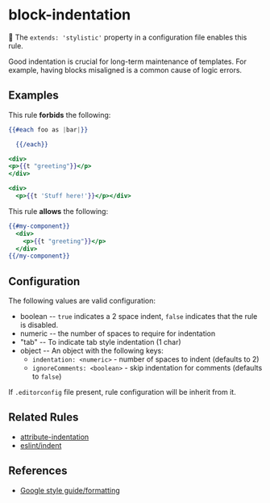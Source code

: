 # block-indentation

:nail_care: The `extends: 'stylistic'` property in a configuration file enables this rule.

Good indentation is crucial for long-term maintenance of templates. For example, having blocks misaligned is a common cause of logic errors.

## Examples

This rule **forbids** the following:

```hbs
{{#each foo as |bar|}}

  {{/each}}
```

```hbs
<div>
<p>{{t "greeting"}}</p>
</div>
```

```hbs
<div>
  <p>{{t 'Stuff here!'}}</p></div>
```

This rule **allows** the following:

```hbs
{{#my-component}}
  <div>
    <p>{{t "greeting"}}</p>
  </div>
{{/my-component}}
```

## Configuration

The following values are valid configuration:

* boolean -- `true` indicates a 2 space indent, `false` indicates that the rule is disabled.
* numeric -- the number of spaces to require for indentation
* "tab" -- To indicate tab style indentation (1 char)
* object -- An object with the following keys:
  * `indentation: <numeric>` - number of spaces to indent (defaults to 2)
  * `ignoreComments: <boolean>` - skip indentation for comments (defaults to `false`)

If `.editorconfig` file present, rule configuration will be inherit from it.

## Related Rules

* [attribute-indentation](attribute-indentation.md)
* [eslint/indent](https://eslint.org/docs/rules/indent)

## References

* [Google style guide/formatting](https://google.github.io/styleguide/htmlcssguide.html#General_Formatting)
